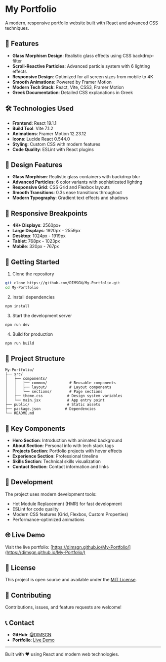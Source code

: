 # My Portfolio

A modern, responsive portfolio website built with React and advanced CSS techniques.

## 🚀 Features

- **Glass Morphism Design**: Realistic glass effects using CSS backdrop-filter
- **Scroll-Reactive Particles**: Advanced particle system with 6 lighting effects
- **Responsive Design**: Optimized for all screen sizes from mobile to 4K
- **Smooth Animations**: Powered by Framer Motion
- **Modern Tech Stack**: React, Vite, CSS3, Framer Motion
- **Greek Documentation**: Detailed CSS explanations in Greek

## 🛠️ Technologies Used

- **Frontend**: React 19.1.1
- **Build Tool**: Vite 7.1.2
- **Animations**: Framer Motion 12.23.12
- **Icons**: Lucide React 0.544.0
- **Styling**: Custom CSS with modern features
- **Code Quality**: ESLint with React plugins

## 🎨 Design Features

- **Glass Morphism**: Realistic glass containers with backdrop blur
- **Advanced Particles**: 6 color variants with sophisticated lighting
- **Responsive Grid**: CSS Grid and Flexbox layouts
- **Smooth Transitions**: 0.3s ease transitions throughout
- **Modern Typography**: Gradient text effects and shadows

## 📱 Responsive Breakpoints

- **4K+ Displays**: 2560px+
- **Large Displays**: 1920px - 2559px
- **Desktop**: 1024px - 1919px
- **Tablet**: 768px - 1023px
- **Mobile**: 320px - 767px

## 🚀 Getting Started

1. Clone the repository
```bash
git clone https://github.com/DIMSGN/My-Portfolio.git
cd My-Portfolio
```

2. Install dependencies
```bash
npm install
```

3. Start the development server
```bash
npm run dev
```

4. Build for production
```bash
npm run build
```

## 📁 Project Structure

```
My-Portfolio/
├── src/
│   ├── components/
│   │   ├── common/          # Reusable components
│   │   ├── layout/          # Layout components
│   │   └── sections/        # Page sections
│   ├── theme.css           # Design system variables
│   └── main.jsx            # App entry point
├── public/                 # Static assets
├── package.json           # Dependencies
└── README.md
```

## 🎯 Key Components

- **Hero Section**: Introduction with animated background
- **About Section**: Personal info with tech stack tags
- **Projects Section**: Portfolio projects with hover effects
- **Experience Section**: Professional timeline
- **Skills Section**: Technical skills visualization
- **Contact Section**: Contact information and links

## 🔧 Development

The project uses modern development tools:
- Hot Module Replacement (HMR) for fast development
- ESLint for code quality
- Modern CSS features (Grid, Flexbox, Custom Properties)
- Performance-optimized animations

## 🌐 Live Demo

Visit the live portfolio: [https://dimsgn.github.io/My-Portfolio/](https://dimsgn.github.io/My-Portfolio/)

## 📄 License

This project is open source and available under the [MIT License](LICENSE).

## 🤝 Contributing

Contributions, issues, and feature requests are welcome!

## 📞 Contact

- **GitHub**: [@DIMSGN](https://github.com/DIMSGN)
- **Portfolio**: [Live Demo](https://dimsgn.github.io/My-Portfolio/)

---

Built with ❤️ using React and modern web technologies.